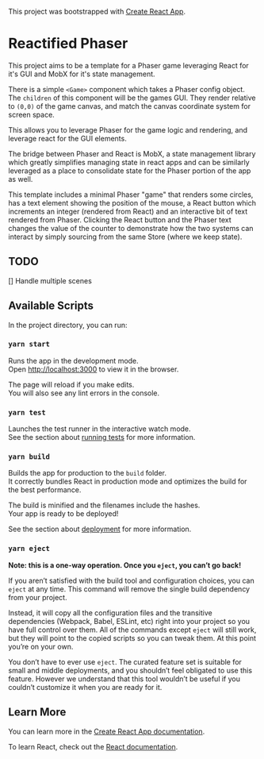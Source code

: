 This project was bootstrapped with [Create React App](https://github.com/facebook/create-react-app).

# Reactified Phaser
This project aims to be a template for a Phaser game leveraging React for it's GUI and
MobX for it's state management.

There is a simple `<Game>` component which takes a Phaser config object. The `children`
of this component will be the games GUI. They render relative to `(0,0)` of the game
canvas, and match the canvas coordinate system for screen space.

This allows you to leverage Phaser for the game logic and rendering, and leverage
react for the GUI elements.

The bridge between Phaser and React is MobX, a state management library which greatly simplifies managing state in
react apps and can be similarly leveraged as a place to consolidate state for the
Phaser portion of the app as well.

This template includes a minimal Phaser "game" that renders some circles, has
a text element showing the position of the mouse, a React button which increments
an integer (rendered from React) and an interactive bit of text rendered from Phaser.
Clicking the React button and the Phaser text changes the value of the counter to
demonstrate how the two systems can interact by simply sourcing from the same Store
(where we keep state).

## TODO
[] Handle multiple scenes

## Available Scripts

In the project directory, you can run:

### `yarn start`

Runs the app in the development mode.<br />
Open [http://localhost:3000](http://localhost:3000) to view it in the browser.

The page will reload if you make edits.<br />
You will also see any lint errors in the console.

### `yarn test`

Launches the test runner in the interactive watch mode.<br />
See the section about [running tests](https://facebook.github.io/create-react-app/docs/running-tests) for more information.

### `yarn build`

Builds the app for production to the `build` folder.<br />
It correctly bundles React in production mode and optimizes the build for the best performance.

The build is minified and the filenames include the hashes.<br />
Your app is ready to be deployed!

See the section about [deployment](https://facebook.github.io/create-react-app/docs/deployment) for more information.

### `yarn eject`

**Note: this is a one-way operation. Once you `eject`, you can’t go back!**

If you aren’t satisfied with the build tool and configuration choices, you can `eject` at any time. This command will remove the single build dependency from your project.

Instead, it will copy all the configuration files and the transitive dependencies (Webpack, Babel, ESLint, etc) right into your project so you have full control over them. All of the commands except `eject` will still work, but they will point to the copied scripts so you can tweak them. At this point you’re on your own.

You don’t have to ever use `eject`. The curated feature set is suitable for small and middle deployments, and you shouldn’t feel obligated to use this feature. However we understand that this tool wouldn’t be useful if you couldn’t customize it when you are ready for it.

## Learn More

You can learn more in the [Create React App documentation](https://facebook.github.io/create-react-app/docs/getting-started).

To learn React, check out the [React documentation](https://reactjs.org/).
